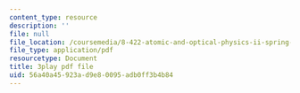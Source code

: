 ```yaml
---
content_type: resource
description: ''
file: null
file_location: /coursemedia/8-422-atomic-and-optical-physics-ii-spring-2013/56a40a45923ad9e80095adb0ff3b4b84_hmAp4ASxmKs.pdf
file_type: application/pdf
resourcetype: Document
title: 3play pdf file
uid: 56a40a45-923a-d9e8-0095-adb0ff3b4b84
---
```

